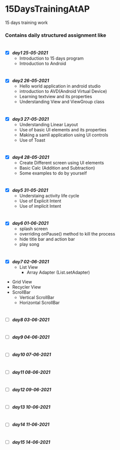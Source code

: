 # 15DaysTrainingAtAP
15 days training work

### Contains daily structured assignment like 

#
- [X] ***day1 25-05-2021***
  - Introduction to 15 days program
  - Introduction to Android

#
- [X] ***day2 26-05-2021***
  - Hello world application in android studio
  - introduction to AVD(Android Virtual Device)
  - Learning textview and its properties
  - Understanding View and ViewGroup class

#
- [X] ***day3 27-05-2021*** 
  - Understanding Linear Layout
  - Use of basic UI elements and its properties
  - Making a samll application using UI controls
  - Use of Toast 

#
- [X] ***day4 28-05-2021*** 
  - Create Different screen using UI elements
  - Basic Calc (Addition and Subtraction)
  - Some examples to do by yourself

#
- [X] ***day5 31-05-2021***
  - Understaing activity life cycle
  - Use of Explicit Intent
  - Use of implicit Intent
 

#
- [X] ***day6 01-06-2021*** 
  - splash screen
  - overriding onPause() method to kill the process
  - hide title bar and action bar
  - play song

#
- [X] ***day7 02-06-2021*** 
  - List View
    - Array Adapter (List.setAdapter)
- Grid View
- Recycler View
- ScrollBar 
  - Vertical ScrollBar
  - Horizontal ScrollBar

#
- [ ] ***day8 03-06-2021*** 

#
- [ ] ***day9 04-06-2021*** 

#
- [ ] ***day10 07-06-2021*** 

#
- [ ] ***day11 08-06-2021*** 

#
- [ ] ***day12 09-06-2021*** 

#
- [ ] ***day13 10-06-2021*** 

#
- [ ] ***day14 11-06-2021*** 

#
- [ ] ***day15 14-06-2021*** 
